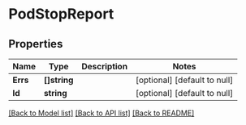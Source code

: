 # PodStopReport

## Properties
Name | Type | Description | Notes
------------ | ------------- | ------------- | -------------
**Errs** | **[]string** |  | [optional] [default to null]
**Id** | **string** |  | [optional] [default to null]

[[Back to Model list]](../README.md#documentation-for-models) [[Back to API list]](../README.md#documentation-for-api-endpoints) [[Back to README]](../README.md)

